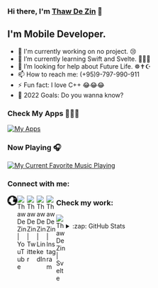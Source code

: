 <!--
**thawdezin/thawdezin** is a ✨ _special_ ✨ repository because its `README.md` (this file) appears on your GitHub profile.

Here are some ideas to get you started:


-->

### Hi there, I'm [Thaw De Zin][website] 👋

## I'm Mobile Developer.

- 🔭 I'm currently working on no project. 😢
- 🌱 I’m currently learning Swift and Svelte. 🐣🔰🍼
- 🤔 I’m looking for help about Future Life. ☸️✝️☪️
- 📫 How to reach me: (+95)9-797-990-911
- ⚡ Fun fact: I love C++ 😂😂😂
- 🥅 2022 Goals: Do you wanna know?

### Check My Apps 🔬🧪🧫

[<img src="https://www.gstatic.com/android/market_images/web/play_prism_hlock_2x.png" alt="My Apps" width="350" />](https://play.google.com/store/apps/dev?id=8808427107519078047)

### Now Playing 🎧

[<img src="https://encrypted-tbn0.gstatic.com/images?q=tbn:ANd9GcTNFL-W81Cjk2uo-W91DJFyRBslCEqi7O2KiQ&usqp=CAU" alt="My Current Favorite Music Playing" width="350" />](https://www.youtube.com/watch?v=9E328pIZWFM)


### Connect with me:

[<img align="left" alt="Website" width="22px" src="https://raw.githubusercontent.com/iconic/open-iconic/master/svg/globe.svg" />][website]
[<img align="left" alt="Thaw De Zin | YouTube" width="22px" src="https://cdn.jsdelivr.net/npm/simple-icons@v3/icons/youtube.svg" />][youtube]
[<img align="left" alt="Thaw De Zin | Twitter" width="22px" src="https://cdn.jsdelivr.net/npm/simple-icons@v3/icons/twitter.svg" />][twitter]
[<img align="left" alt="Thaw De Zin | LinkedIn" width="22px" src="https://cdn.jsdelivr.net/npm/simple-icons@v3/icons/linkedin.svg" />][linkedin]
[<img align="left" alt="Thaw De Zin | Instagram" width="22px" src="https://cdn.jsdelivr.net/npm/simple-icons@v3/icons/instagram.svg" />][instagram]



### Check my work:
[<img align="left" alt="Thaw De Zin | Svelte" width="22px" src="https://encrypted-tbn0.gstatic.com/images?q=tbn:ANd9GcRhynxnKqXytdWCo28CQpPOpnV7FxaUmKGtLTL8GDAKU5E1cu_6y7VQI0LT1Em_y1nq1uU&usqp=CAU" />][svelte]

<br />

<details>
  <summary>:zap: GitHub Stats</summary>

  <img align="left" alt="Thaw De Zin's GitHub Stats" src="https://github-readme-stats.codestackr.vercel.app/api?username=thawdezin&show_icons=true&hide_border=true" />

</details>

[website]: https://thawdezin.github.io/
[twitter]: https://twitter.com/thawdezin25
[youtube]: https://www.youtube.com/channel/UCN0306tbhprpXRR36hUccOQ
[instagram]: https://instagram.com/thawdezin
[linkedin]: https://linkedin.com/in/thawdezin
[svelte]: http://thawdezin.netlify.app
